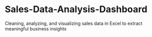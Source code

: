# Sales-Data-Analysis-Dashboard
Cleaning, analyzing, and visualizing sales data in Excel to extract meaningful business insights

